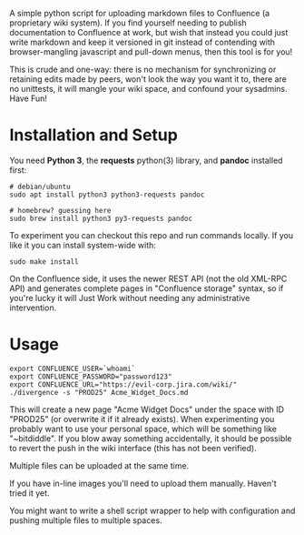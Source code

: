
A simple python script for uploading markdown files to Confluence (a
proprietary wiki system). If you find yourself needing to publish documentation
to Confluence at work, but wish that instead you could just write markdown and
keep it versioned in git instead of contending with browser-mangling javascript
and pull-down menus, then this tool is for you!

This is crude and one-way: there is no mechanism for synchronizing or retaining
edits made by peers, won't look the way you want it to, there are no unittests,
it will mangle your wiki space, and confound your sysadmins. Have Fun!

# Installation and Setup

You need **Python 3**, the **requests** python(3) library, and **pandoc**
installed first:

    # debian/ubuntu
    sudo apt install python3 python3-requests pandoc

    # homebrew? guessing here
    sudo brew install python3 py3-requests pandoc

To experiment you can checkout this repo and run commands locally. If you like
it you can install system-wide with:

    sudo make install

On the Confluence side, it uses the newer REST API (not the old XML-RPC API)
and generates complete pages in "Confluence storage" syntax, so if you're lucky
it will Just Work without needing any administrative intervention.

# Usage

    export CONFLUENCE_USER=`whoami`
    export CONFLUENCE_PASSWORD="password123"
    export CONFLUENCE_URL="https://evil-corp.jira.com/wiki/"
    ./divergence -s "PROD25" Acme_Widget_Docs.md

This will create a new page "Acme Widget Docs" under the space with ID
"PROD25" (or overwrite it if it already exists). When experimenting you
probably want to use your personal space, which will be something like
"~bitdiddle". If you blow away something accidentally, it should be possible to
revert the push in the wiki interface (this has not been verified).

Multiple files can be uploaded at the same time.

If you have in-line images you'll need to upload them manually. Haven't tried
it yet.

You might want to write a shell script wrapper to help with configuration and
pushing multiple files to multiple spaces.
